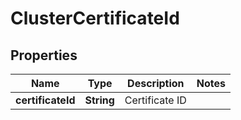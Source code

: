 # ClusterCertificateId

## Properties
Name | Type | Description | Notes
------------ | ------------- | ------------- | -------------
**certificateId** | **String** | Certificate ID | 
